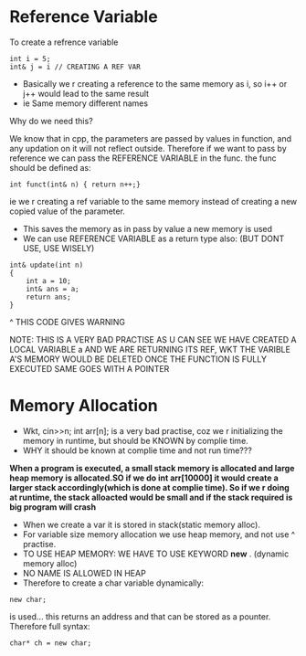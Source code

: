 # Reference Variable
To create a refrence variable 
```
int i = 5;
int& j = i // CREATING A REF VAR
```

- Basically we r creating a reference to the same memory as i, so i++ or j++ would lead to the same result
- ie Same memory different names

Why do we need this?


We know that in cpp, the parameters are passed by values in function, and any updation on it will not reflect outside. Therefore if we want to pass by reference we can pass the REFERENCE VARIABLE in the func. the func should be defined as:
```
int funct(int& n) { return n++;}
```
ie we r creating a ref variable to the same memory instead of creating a new copied value of the parameter.
- This saves the memory as in pass by value a new memory is used
- We can use REFERENCE VARIABLE as a return type also: (BUT DONT USE, USE WISELY)
```
int& update(int n)
{
    int a = 10;
    int& ans = a;
    return ans;
}
```
^ THIS CODE GIVES WARNING


NOTE: THIS IS A VERY BAD PRACTISE AS U CAN SEE WE HAVE CREATED A LOCAL VARIABLE a AND WE ARE RETURNING ITS REF, WKT THE VARIBLE A'S MEMORY WOULD BE DELETED ONCE THE FUNCTION IS FULLY EXECUTED
SAME GOES WITH A POINTER



# Memory Allocation

- Wkt, cin>>n; int arr[n]; is a very bad practise, coz we r initializing the memory in runtime, but should be KNOWN by complie time.
- WHY it should be known at complie time and not run time??? 



<b> When a program is executed, a small stack memory is allocated and large heap memory is allocated.SO if we do int arr[10000] it would create a larger stack accordingly(which is done at complie time). So if we r doing at runtime, the stack alloacted would be small and if the stack required is big program will crash</b>


- When we create a var it is stored in stack(static memory alloc). 
- For variable size memory allocation we use heap memory, and not use ^ practise.
- TO USE HEAP MEMORY: WE HAVE TO USE KEYWORD **new** . (dynamic memory alloc)
- NO NAME IS ALLOWED IN HEAP
- Therefore to create a char variable dynamically:
```
new char;
```
is used... this returns an address and that can be stored as a pounter. Therefore full syntax:
```
char* ch = new char;
```
